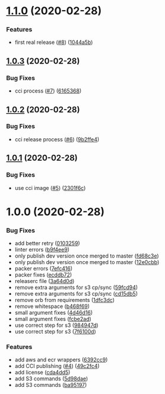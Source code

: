 # [1.1.0](https://github.com/HomeXLabs/circleci-orb-vault/compare/v1.0.3...v1.1.0) (2020-02-28)


### Features

* first real release ([#8](https://github.com/HomeXLabs/circleci-orb-vault/issues/8)) ([1044a5b](https://github.com/HomeXLabs/circleci-orb-vault/commit/1044a5bbcbef1dec74aae1ef2288e216d395e366))

## [1.0.3](https://github.com/HomeXLabs/circleci-orb-vault/compare/v1.0.2...v1.0.3) (2020-02-28)


### Bug Fixes

* cci process ([#7](https://github.com/HomeXLabs/circleci-orb-vault/issues/7)) ([6165368](https://github.com/HomeXLabs/circleci-orb-vault/commit/6165368a11dc84aa2e2aca0774a7e91f1e3f61ac))

## [1.0.2](https://github.com/HomeXLabs/circleci-orb-vault/compare/v1.0.1...v1.0.2) (2020-02-28)


### Bug Fixes

* cci release process ([#6](https://github.com/HomeXLabs/circleci-orb-vault/issues/6)) ([9b2ffe4](https://github.com/HomeXLabs/circleci-orb-vault/commit/9b2ffe41ea628beeace06e5795c5678b69e10649))

## [1.0.1](https://github.com/HomeXLabs/circleci-orb-vault/compare/v1.0.0...v1.0.1) (2020-02-28)


### Bug Fixes

* use cci image ([#5](https://github.com/HomeXLabs/circleci-orb-vault/issues/5)) ([2301f6c](https://github.com/HomeXLabs/circleci-orb-vault/commit/2301f6c09c4a8f6c84040cd3c06c499c79d80bdf))

# 1.0.0 (2020-02-28)


### Bug Fixes

* add better retry ([0103259](https://github.com/HomeXLabs/circleci-orb-vault/commit/010325975f31893303ce5f9785e22f6de93470e6))
* linter errors ([b9f4ee9](https://github.com/HomeXLabs/circleci-orb-vault/commit/b9f4ee999cb4f1ad5743ec0d793c5cdad3d5a45b))
* only publish dev version once merged to master ([fd68c3e](https://github.com/HomeXLabs/circleci-orb-vault/commit/fd68c3eda4a304fd7e9937de5627654c04b038e9))
* only publish dev version once merged to master ([12e0cbb](https://github.com/HomeXLabs/circleci-orb-vault/commit/12e0cbb7368630307102da9c2475af8345ce4a7e))
* packer errors ([7efc416](https://github.com/HomeXLabs/circleci-orb-vault/commit/7efc416f1c7b4aeddf8453948b49655643a5fc6a))
* packer fixes ([ecddb72](https://github.com/HomeXLabs/circleci-orb-vault/commit/ecddb726fc0a6d9be16a70d648a64a8a7800a93b))
* releaserc file ([3a64d0d](https://github.com/HomeXLabs/circleci-orb-vault/commit/3a64d0dafb466d89d24554da7bde3170a510a78d))
* remove extra arguments for s3 cp/sync ([59fcd94](https://github.com/HomeXLabs/circleci-orb-vault/commit/59fcd9464c57f0961aee628309a50143966e6ec2))
* remove extra arguments for s3 cp/sync ([cd15db5](https://github.com/HomeXLabs/circleci-orb-vault/commit/cd15db5c0da7473850a04aad78ca5d715383b40e))
* remove orb from requirements ([1dfc3dc](https://github.com/HomeXLabs/circleci-orb-vault/commit/1dfc3dcd49a8a3978762a6766a5d28329f481980))
* remove whitespace ([b468f69](https://github.com/HomeXLabs/circleci-orb-vault/commit/b468f696de23256fa5a4ca68741d6aff166eee59))
* small argument fixes ([4d46d16](https://github.com/HomeXLabs/circleci-orb-vault/commit/4d46d16034ee81db906ea271d0c8fb94bc17c7b2))
* small argument fixes ([fcbe2ad](https://github.com/HomeXLabs/circleci-orb-vault/commit/fcbe2ad1db904ad119abe91e4c19fe06cb43bb08))
* use correct step for s3 ([984947d](https://github.com/HomeXLabs/circleci-orb-vault/commit/984947d7ec08b4d9ef14943cd465ee82f56c039b))
* use correct step for s3 ([7f6100d](https://github.com/HomeXLabs/circleci-orb-vault/commit/7f6100dd5879d280f1e4d3639379608d8b02672f))


### Features

* add aws and ecr wrappers ([6392cc9](https://github.com/HomeXLabs/circleci-orb-vault/commit/6392cc9cf704ad128d04121dd59f4d648a7fe447))
* add CCI publishing ([#4](https://github.com/HomeXLabs/circleci-orb-vault/issues/4)) ([49c2fc4](https://github.com/HomeXLabs/circleci-orb-vault/commit/49c2fc4fad8d73f44c0b1d347c047b5952c60dd4))
* add license ([cda4dd5](https://github.com/HomeXLabs/circleci-orb-vault/commit/cda4dd5ea4600bf689c64168fd5b761609477614))
* add S3 commands ([5d98dae](https://github.com/HomeXLabs/circleci-orb-vault/commit/5d98dae40cede6b53a3babfe531689a957ec7554))
* add S3 commands ([ba95197](https://github.com/HomeXLabs/circleci-orb-vault/commit/ba951976b9431c205544a5322bf41805c1d07932))
